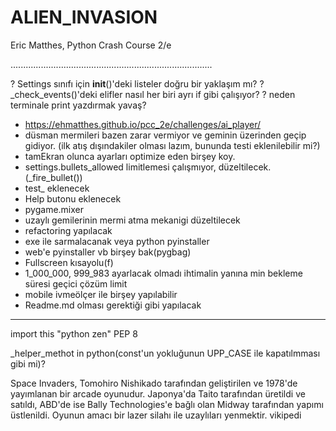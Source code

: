 # ALIEN_INVASION
Eric Matthes, 
    Python Crash Course 2/e

................................................................................

? Settings sınıfı için __init__()'deki listeler doğru bir yaklaşım mı?
? _check_events()'deki elifler nasıl her biri ayrı if gibi çalışıyor?
? neden terminale print yazdırmak yavaş?

- https://ehmatthes.github.io/pcc_2e/challenges/ai_player/
- düsman mermileri bazen zarar vermiyor ve geminin üzerinden geçip gidiyor.
    (ilk atış dışındakiler olması lazım, bununda testi eklenilebilir mi?)
- tamEkran olunca ayarları optimize eden birşey koy.
- settings.bullets_allowed limitlemesi çalışmıyor, düzeltilecek.(_fire_bullet())
- test_ eklenecek
- Help butonu eklenecek
- pygame.mixer
- uzaylı gemilerinin mermi atma mekanigi düzeltilecek
- refactoring yapılacak
- exe ile sarmalacanak veya python pyinstaller
- web'e pyinstaller vb birşey bak(pygbag)
- Fullscreen kısayolu(f)
- 1_000_000, 999_983 ayarlacak olmadı ihtimalin yanına min bekleme süresi
    geçici çözüm limit
- mobile ivmeölçer ile birşey yapılabilir
- Readme.md olması gerektiği gibi yapılacak

--------------------------------------------------------------------------------

import this "python zen"
PEP 8

_helper_methot in python(const'un yokluğunun UPP_CASE ile kapatılmması gibi mi)?

Space Invaders, Tomohiro Nishikado tarafından geliştirilen ve 1978'de yayımlanan bir arcade oyunudur. Japonya'da Taito tarafından üretildi ve satıldı, ABD'de ise Bally Technologies'e bağlı olan Midway tarafından yapımı üstlenildi. Oyunun amacı bir lazer silahı ile uzaylıları yenmektir. vikipedi